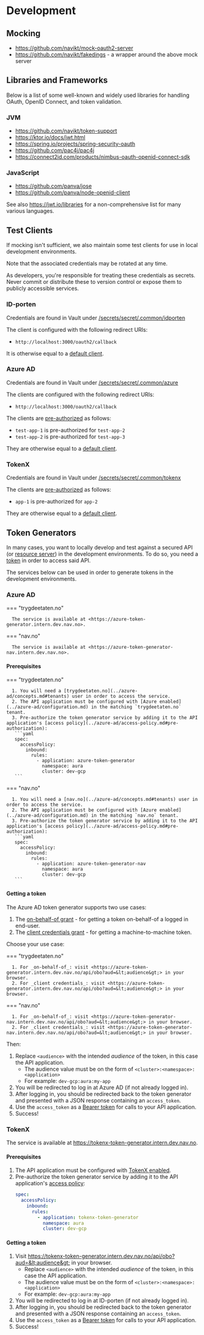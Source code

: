 # Development

## Mocking

- <https://github.com/navikt/mock-oauth2-server>
- <https://github.com/navikt/fakedings> - a wrapper around the above mock server

## Libraries and Frameworks

Below is a list of some well-known and widely used libraries for handling OAuth, OpenID Connect, and token validation.

### JVM

- <https://github.com/navikt/token-support>
- <https://ktor.io/docs/jwt.html>
- <https://spring.io/projects/spring-security-oauth>
- <https://github.com/pac4j/pac4j>
- <https://connect2id.com/products/nimbus-oauth-openid-connect-sdk>

### JavaScript

- <https://github.com/panva/jose>
- <https://github.com/panva/node-openid-client>

See also <https://jwt.io/libraries> for a non-comprehensive list for many various languages.

## Test Clients

If mocking isn't sufficient, we also maintain some test clients for use in local development environments.

Note that the associated credentials may be rotated at any time.

As developers, you're responsible for treating these credentials as secrets. Never commit or distribute these to
version control or expose them to publicly accessible services.

### ID-porten

Credentials are found in Vault under [/secrets/secret/.common/idporten](https://vault.adeo.no/ui/vault/secrets/secret/list/.common/idporten) 

The client is configured with the following redirect URIs:

- `http://localhost:3000/oauth2/callback`

It is otherwise equal to a [default client](../idporten.md).

### Azure AD

Credentials are found in Vault under [/secrets/secret/.common/azure](https://vault.adeo.no/ui/vault/secrets/secret/list/.common/azure/)

The clients are configured with the following redirect URIs:

- `http://localhost:3000/oauth2/callback`

The clients are [pre-authorized](../azure-ad/access-policy.md#pre-authorization) as follows:

- `test-app-1` is pre-authorized for `test-app-2`
- `test-app-2` is pre-authorized for `test-app-3`

They are otherwise equal to a [default client](../azure-ad/configuration.md).

### TokenX

Credentials are found in Vault under [/secrets/secret/.common/tokenx](https://vault.adeo.no/ui/vault/secrets/secret/list/.common/tokenx/)

The clients are [pre-authorized](../tokenx.md#access-policies) as follows:

- `app-1` is pre-authorized for `app-2`

They are otherwise equal to a [default client](../tokenx.md#configuration).

## Token Generators

In many cases, you want to locally develop and test against a secured API (or [resource server](../concepts/actors.md#resource-server)) in the development environments.
To do so, you need a [token](../concepts/tokens.md#bearer-token) in order to access said API.

The services below can be used in order to generate tokens in the development environments.

### Azure AD

=== "trygdeetaten.no"

      The service is available at <https://azure-token-generator.intern.dev.nav.no>.

=== "nav.no"

      The service is available at <https://azure-token-generator-nav.intern.dev.nav.no>.

#### Prerequisites

=== "trygdeetaten.no"

      1. You will need a [trygdeetaten.no](../azure-ad/concepts.md#tenants) user in order to access the service.
      2. The API application must be configured with [Azure enabled](../azure-ad/configuration.md) in the matching `trygdeetaten.no` tenant.
      3. Pre-authorize the token generator service by adding it to the API application's [access policy](../azure-ad/access-policy.md#pre-authorization):
       ```yaml
       spec:
         accessPolicy:
           inbound:
             rules:
               - application: azure-token-generator
                 namespace: aura
                 cluster: dev-gcp
       ```

=== "nav.no"

      1. You will need a [nav.no](../azure-ad/concepts.md#tenants) user in order to access the service.
      2. The API application must be configured with [Azure enabled](../azure-ad/configuration.md) in the matching `nav.no` tenant.
      3. Pre-authorize the token generator service by adding it to the API application's [access policy](../azure-ad/access-policy.md#pre-authorization):
       ```yaml
       spec:
         accessPolicy:
           inbound:
             rules:
               - application: azure-token-generator-nav
                 namespace: aura
                 cluster: dev-gcp
       ```

#### Getting a token

The Azure AD token generator supports two use cases:

1. The [on-behalf-of grant](../azure-ad/usage.md#oauth-20-on-behalf-of-grant) - for getting a token on-behalf-of a logged in end-user.
2. The [client credentials grant](../azure-ad/usage.md#oauth-20-client-credentials-grant) - for getting a machine-to-machine token.

Choose your use case:

=== "trygdeetaten.no"

      1. For _on-behalf-of_: visit <https://azure-token-generator.intern.dev.nav.no/api/obo?aud=&lt;audience&gt;> in your browser.
      2. For _client credentials_: visit <https://azure-token-generator.intern.dev.nav.no/api/obo?aud=&lt;audience&gt;> in your browser.

=== "nav.no"

      1. For _on-behalf-of_: visit <https://azure-token-generator-nav.intern.dev.nav.no/api/obo?aud=&lt;audience&gt;> in your browser.
      2. For _client credentials_: visit <https://azure-token-generator-nav.intern.dev.nav.no/api/obo?aud=&lt;audience&gt;> in your browser.

Then:

1. Replace `<audience>` with the intended _audience_ of the token, in this case the API application.
    - The audience value must be on the form of `<cluster>:<namespace>:<application>`
    - For example: `dev-gcp:aura:my-app`
2. You will be redirected to log in at Azure AD (if not already logged in). 
3. After logging in, you should be redirected back to the token generator and presented with a JSON response containing an `access_token`.
4. Use the `access_token` as a [Bearer token](../concepts/tokens.md#bearer-token) for calls to your API application. 
5. Success!

### TokenX

The service is available at <https://tokenx-token-generator.intern.dev.nav.no>.

#### Prerequisites

1. The API application must be configured with [TokenX enabled](../tokenx.md).
2. Pre-authorize the token generator service by adding it to the API application's [access policy](../tokenx.md#access-policies):
    ```yaml
    spec:
      accessPolicy:
        inbound:
          rules:
            - application: tokenx-token-generator
              namespace: aura
              cluster: dev-gcp
    ```

#### Getting a token

1. Visit <https://tokenx-token-generator.intern.dev.nav.no/api/obo?aud=&lt;audience&gt;> in your browser.
    - Replace `<audience>` with the intended _audience_ of the token, in this case the API application.
    - The audience value must be on the form of `<cluster>:<namespace>:<application>`
    - For example: `dev-gcp:aura:my-app`
2. You will be redirected to log in at ID-porten (if not already logged in).
3. After logging in, you should be redirected back to the token generator and presented with a JSON response containing an `access_token`.
4. Use the `access_token` as a [Bearer token](../concepts/tokens.md#bearer-token) for calls to your API application.
5. Success!
